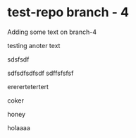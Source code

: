 # test-repo branch - 4

Adding some text on branch-4

testing anoter text

sdsfsdf

sdfsdfsdfsdf
sdffsfsfsf

ererertetertert

coker

honey

holaaaa